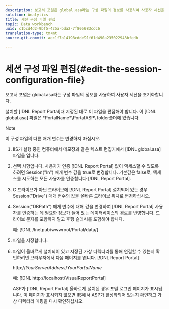 ```yaml
---
description: 보고서 포털은 global.asa라는 구성 파일의 정보를 사용하여 사용자 세션을 초기화합니다.
solution: Analytics
title: 세션 구성 파일 편집
topic: Data workbench
uuid: c1bcd4d2-9bf5-425a-bda2-7f805983cdc6
translation-type: tm+mt
source-git-commit: aec1f7b14198cdde91f61d490a235022943bfedb

---
```



# 세션 구성 파일 편집{#edit-the-session-configuration-file}

보고서 포털은 global.asa라는 구성 파일의 정보를 사용하여 사용자 세션을 초기화합니다.

설치할 [!DNL Report Portal]때 지정된 대로 이 파일을 편집해야 합니다. 이 [!DNL global.asa] 파일은 \*PortalName*\PortalASP\ folder폴더에 있습니다.

>[!NOTE]
>
>이 구성 파일의 다른 매개 변수는 변경하지 마십시오.

1. IIS가 실행 중인 컴퓨터에서 메모장과 같은 텍스트 편집기에서 [!DNL global.asa] 파일을 엽니다.
1. 선택 사항입니다. 사용자가 인증 [!DNL Report Portal] 없이 액세스할 수 있도록 하려면 Session(&quot;In&quot;) 매개 변수 값을 true로 변경합니다. 기본값은 false로, 액세스를 시도하는 모든 사용자를 인증합니다 [!DNL Report Portal].
1. C 드라이브가 아닌 드라이브에 [!DNL Report Portal] 설치되어 있는 경우 Session(&quot;Drive&quot;) 매개 변수의 값을 올바른 드라이브 위치로 변경하십시오.
1. Session(&quot;DBPath&quot;) 매개 변수에 대해 값을 변경하여 [!DNL Report Portal] 사용자를 인증하는 데 필요한 정보가 들어 있는 데이터베이스의 경로를 반영합니다. 드라이브 문자를 포함하지 말고 후행 슬래시를 포함해야 합니다.

   예: [!DNL /Inetpub/wwwroot/Portal/data/]

1. 파일을 저장합니다.
1. 파일이 올바르게 설치되어 있고 지정된 가상 디렉터리를 통해 연결할 수 있는지 확인하려면 브라우저에서 다음 페이지를 엽니다. [!DNL Report Portal]

   http://*YourServerAddress*/*YourPortalName*

   예: [!DNL http://localhost/VisualReportPortal]

   ASP가 [!DNL Report Portal] 올바르게 설치된 경우 포털 로그인 페이지가 표시됩니다. 이 페이지가 표시되지 않으면 IIS에서 ASP가 활성화되어 있는지 확인하고 가상 디렉터리 매핑을 다시 확인하십시오.

